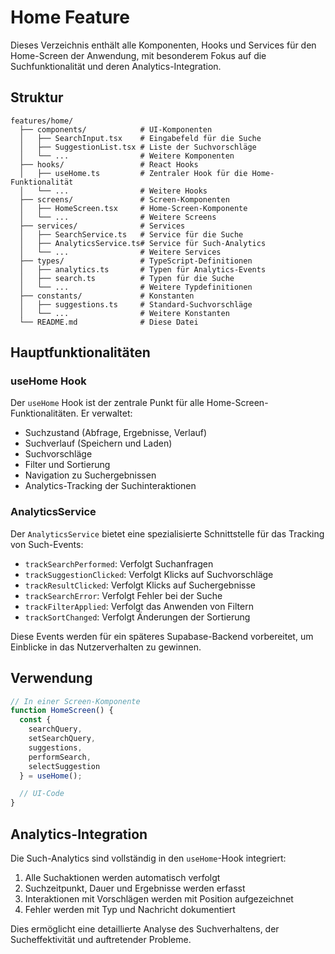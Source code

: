 # Home Feature

Dieses Verzeichnis enthält alle Komponenten, Hooks und Services für den Home-Screen der Anwendung, 
mit besonderem Fokus auf die Suchfunktionalität und deren Analytics-Integration.

## Struktur

```
features/home/
  ├── components/            # UI-Komponenten
  │   ├── SearchInput.tsx    # Eingabefeld für die Suche
  │   ├── SuggestionList.tsx # Liste der Suchvorschläge
  │   └── ...                # Weitere Komponenten
  ├── hooks/                 # React Hooks
  │   ├── useHome.ts         # Zentraler Hook für die Home-Funktionalität
  │   └── ...                # Weitere Hooks
  ├── screens/               # Screen-Komponenten
  │   ├── HomeScreen.tsx     # Home-Screen-Komponente
  │   └── ...                # Weitere Screens
  ├── services/              # Services
  │   ├── SearchService.ts   # Service für die Suche
  │   ├── AnalyticsService.ts# Service für Such-Analytics
  │   └── ...                # Weitere Services
  ├── types/                 # TypeScript-Definitionen
  │   ├── analytics.ts       # Typen für Analytics-Events
  │   ├── search.ts          # Typen für die Suche
  │   └── ...                # Weitere Typdefinitionen
  ├── constants/             # Konstanten
  │   ├── suggestions.ts     # Standard-Suchvorschläge
  │   └── ...                # Weitere Konstanten
  └── README.md              # Diese Datei
```

## Hauptfunktionalitäten

### useHome Hook

Der `useHome` Hook ist der zentrale Punkt für alle Home-Screen-Funktionalitäten. Er verwaltet:

- Suchzustand (Abfrage, Ergebnisse, Verlauf)
- Suchverlauf (Speichern und Laden)
- Suchvorschläge
- Filter und Sortierung
- Navigation zu Suchergebnissen
- Analytics-Tracking der Suchinteraktionen

### AnalyticsService

Der `AnalyticsService` bietet eine spezialisierte Schnittstelle für das Tracking von Such-Events:

- `trackSearchPerformed`: Verfolgt Suchanfragen
- `trackSuggestionClicked`: Verfolgt Klicks auf Suchvorschläge
- `trackResultClicked`: Verfolgt Klicks auf Suchergebnisse
- `trackSearchError`: Verfolgt Fehler bei der Suche
- `trackFilterApplied`: Verfolgt das Anwenden von Filtern
- `trackSortChanged`: Verfolgt Änderungen der Sortierung

Diese Events werden für ein späteres Supabase-Backend vorbereitet, um Einblicke in das Nutzerverhalten zu gewinnen.

## Verwendung

```typescript
// In einer Screen-Komponente
function HomeScreen() {
  const {
    searchQuery,
    setSearchQuery,
    suggestions,
    performSearch,
    selectSuggestion
  } = useHome();

  // UI-Code
}
```

## Analytics-Integration

Die Such-Analytics sind vollständig in den `useHome`-Hook integriert:

1. Alle Suchaktionen werden automatisch verfolgt
2. Suchzeitpunkt, Dauer und Ergebnisse werden erfasst
3. Interaktionen mit Vorschlägen werden mit Position aufgezeichnet
4. Fehler werden mit Typ und Nachricht dokumentiert

Dies ermöglicht eine detaillierte Analyse des Suchverhaltens, der Sucheffektivität und auftretender Probleme. 